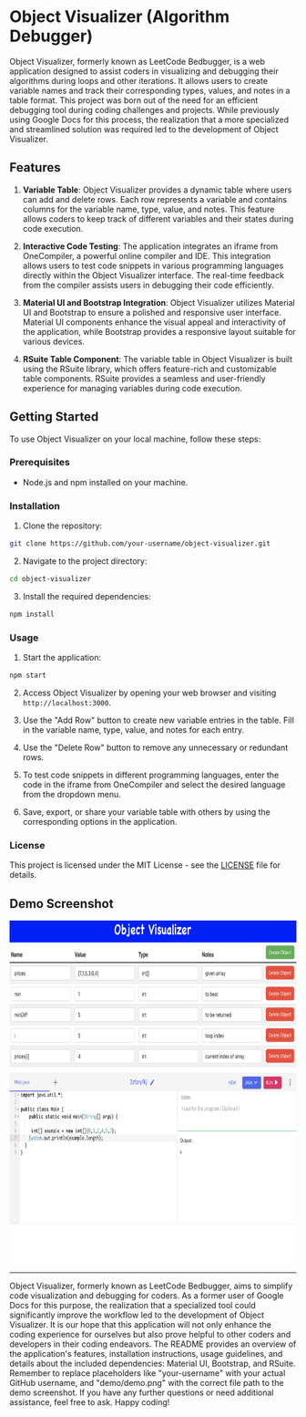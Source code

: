 # Object Visualizer (Algorithm Debugger)

Object Visualizer, formerly known as LeetCode Bedbugger, is a web application designed to assist coders in visualizing and debugging their algorithms during loops and other iterations. It allows users to create variable names and track their corresponding types, values, and notes in a table format. This project was born out of the need for an efficient debugging tool during coding challenges and projects. While previously using Google Docs for this process, the realization that a more specialized and streamlined solution was required led to the development of Object Visualizer.

## Features

1. **Variable Table**: Object Visualizer provides a dynamic table where users can add and delete rows. Each row represents a variable and contains columns for the variable name, type, value, and notes. This feature allows coders to keep track of different variables and their states during code execution.

2. **Interactive Code Testing**: The application integrates an iframe from OneCompiler, a powerful online compiler and IDE. This integration allows users to test code snippets in various programming languages directly within the Object Visualizer interface. The real-time feedback from the compiler assists users in debugging their code efficiently.

3. **Material UI and Bootstrap Integration**: Object Visualizer utilizes Material UI and Bootstrap to ensure a polished and responsive user interface. Material UI components enhance the visual appeal and interactivity of the application, while Bootstrap provides a responsive layout suitable for various devices.

4. **RSuite Table Component**: The variable table in Object Visualizer is built using the RSuite library, which offers feature-rich and customizable table components. RSuite provides a seamless and user-friendly experience for managing variables during code execution.

## Getting Started

To use Object Visualizer on your local machine, follow these steps:

### Prerequisites

- Node.js and npm installed on your machine.

### Installation

1. Clone the repository:

```bash
git clone https://github.com/your-username/object-visualizer.git
```

2. Navigate to the project directory:

```bash
cd object-visualizer
```

3. Install the required dependencies:

```bash
npm install
```

### Usage

1. Start the application:

```bash
npm start
```

2. Access Object Visualizer by opening your web browser and visiting `http://localhost:3000`.

3. Use the "Add Row" button to create new variable entries in the table. Fill in the variable name, type, value, and notes for each entry.

4. Use the "Delete Row" button to remove any unnecessary or redundant rows.

5. To test code snippets in different programming languages, enter the code in the iframe from OneCompiler and select the desired language from the dropdown menu.

6. Save, export, or share your variable table with others by using the corresponding options in the application.

### License

This project is licensed under the MIT License - see the [LICENSE](LICENSE) file for details.

## Demo Screenshot

<p align="center">
  <img src="demo/vis.png" alt="Object Visualizer Demo" width="800" height="600">
</p>

---

Object Visualizer, formerly known as LeetCode Bedbugger, aims to simplify code visualization and debugging for coders. As a former user of Google Docs for this purpose, the realization that a specialized tool could significantly improve the workflow led to the development of Object Visualizer. It is our hope that this application will not only enhance the coding experience for ourselves but also prove helpful to other coders and developers in their coding endeavors. The README provides an overview of the application's features, installation instructions, usage guidelines, and details about the included dependencies: Material UI, Bootstrap, and RSuite. Remember to replace placeholders like "your-username" with your actual GitHub username, and "demo/demo.png" with the correct file path to the demo screenshot. If you have any further questions or need additional assistance, feel free to ask. Happy coding!
